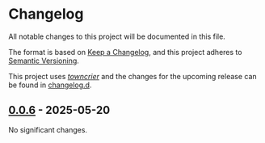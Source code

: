 # Changelog
All notable changes to this project will be documented in this file.

The format is based on [Keep a Changelog](https://keepachangelog.com/en/1.0.0/),
and this project adheres to [Semantic Versioning](https://semver.org/spec/v2.0.0.html).

This project uses [*towncrier*](https://towncrier.readthedocs.io/) and the changes for the
upcoming release can be found in [changelog.d](changelog.d).

<!-- towncrier release notes start -->

## [0.0.6](https://github.com/backend-developers-ltd/compute-horde-sdk/releases/tag/v0.0.6) - 2025-05-20


No significant changes.
